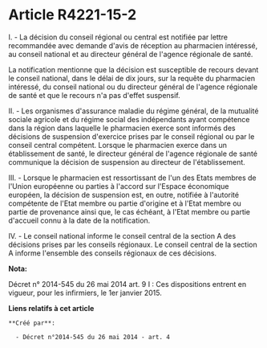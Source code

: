 # Article R4221-15-2

I. - La décision du conseil régional ou central est notifiée par lettre recommandée avec demande d'avis de réception au
pharmacien intéressé, au conseil national et au directeur général de l'agence régionale de santé. 

La notification mentionne que la décision est susceptible de recours devant le conseil national, dans le délai de dix jours,
sur la requête du pharmacien intéressé, du conseil national ou du directeur général de l'agence régionale de santé et que le
recours n'a pas d'effet suspensif. 

II. - Les organismes d'assurance maladie du régime général, de la mutualité sociale agricole et du régime social des
indépendants ayant compétence dans la région dans laquelle le pharmacien exerce sont informés des décisions de suspension
d'exercice prises par le conseil régional ou par le conseil central compétent. Lorsque le pharmacien exerce dans un
établissement de santé, le directeur général de l'agence régionale de santé communique la décision de suspension au directeur
de l'établissement. 

III. - Lorsque le pharmacien est ressortissant de l'un des Etats membres de l'Union européenne ou parties à l'accord sur
l'Espace économique européen, la décision de suspension est, en outre, notifiée à l'autorité compétente de l'Etat membre ou
partie d'origine et à l'Etat membre ou partie de provenance ainsi que, le cas échéant, à l'Etat membre ou partie d'accueil
connu à la date de la notification. 

IV. - Le conseil national informe le conseil central de la section A des décisions prises par les conseils régionaux. Le
conseil central de la section A informe l'ensemble des conseils régionaux de ces décisions.

**Nota:**

Décret n° 2014-545 du 26 mai 2014 art. 9 I : Ces dispositions entrent en vigueur, pour les infirmiers, le 1er janvier 2015.

**Liens relatifs à cet article**

	**Créé par**:

	  - Décret n°2014-545 du 26 mai 2014 - art. 4
